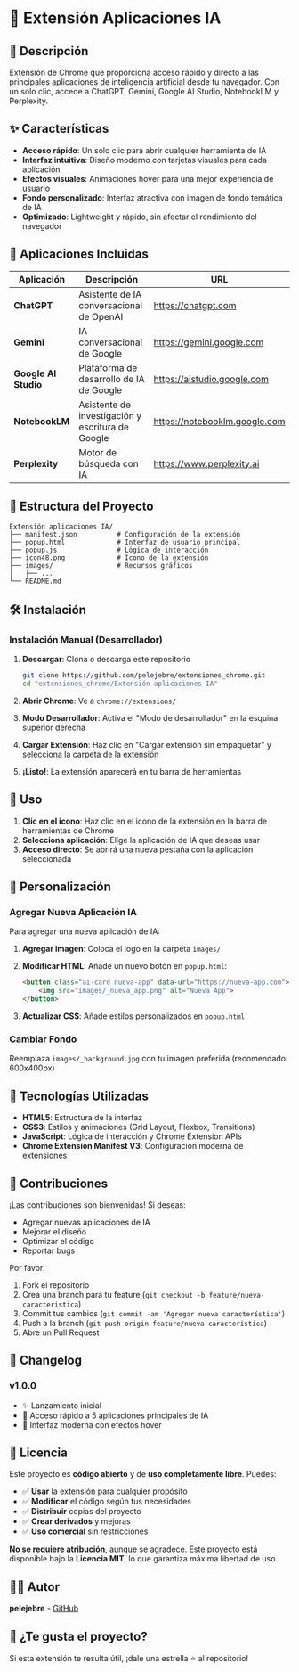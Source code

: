 # 🤖 Extensión Aplicaciones IA

## 📌 Descripción

Extensión de Chrome que proporciona acceso rápido y directo a las principales aplicaciones de inteligencia artificial desde tu navegador. Con un solo clic, accede a ChatGPT, Gemini, Google AI Studio, NotebookLM y Perplexity.

## ✨ Características

- **Acceso rápido**: Un solo clic para abrir cualquier herramienta de IA
- **Interfaz intuitiva**: Diseño moderno con tarjetas visuales para cada aplicación
- **Efectos visuales**: Animaciones hover para una mejor experiencia de usuario
- **Fondo personalizado**: Interfaz atractiva con imagen de fondo temática de IA
- **Optimizado**: Lightweight y rápido, sin afectar el rendimiento del navegador

## 🚀 Aplicaciones Incluidas

| Aplicación | Descripción | URL |
|------------|-------------|-----|
| **ChatGPT** | Asistente de IA conversacional de OpenAI | <https://chatgpt.com> |
| **Gemini** | IA conversacional de Google | <https://gemini.google.com> |
| **Google AI Studio** | Plataforma de desarrollo de IA de Google | <https://aistudio.google.com> |
| **NotebookLM** | Asistente de investigación y escritura de Google | <https://notebooklm.google.com> |
| **Perplexity** | Motor de búsqueda con IA | <https://www.perplexity.ai> |

## 📂 Estructura del Proyecto

```text
Extensión aplicaciones IA/
├── manifest.json          # Configuración de la extensión
├── popup.html             # Interfaz de usuario principal
├── popup.js               # Lógica de interacción
├── icon48.png             # Icono de la extensión
├── images/                # Recursos gráficos
│   ├── ...
└── README.md              
```

## 🛠️ Instalación

### Instalación Manual (Desarrollador)

1. **Descargar**: Clona o descarga este repositorio

   ```bash
   git clone https://github.com/pelejebre/extensiones_chrome.git
   cd "extensiones_chrome/Extensión aplicaciones IA"
   ```

2. **Abrir Chrome**: Ve a `chrome://extensions/`

3. **Modo Desarrollador**: Activa el "Modo de desarrollador" en la esquina superior derecha

4. **Cargar Extensión**: Haz clic en "Cargar extensión sin empaquetar" y selecciona la carpeta de la extensión

5. **¡Listo!**: La extensión aparecerá en tu barra de herramientas

## 🎯 Uso

1. **Clic en el icono**: Haz clic en el icono de la extensión en la barra de herramientas de Chrome
2. **Selecciona aplicación**: Elige la aplicación de IA que deseas usar
3. **Acceso directo**: Se abrirá una nueva pestaña con la aplicación seleccionada

## 🔧 Personalización

### Agregar Nueva Aplicación IA

Para agregar una nueva aplicación de IA:

1. **Agregar imagen**: Coloca el logo en la carpeta `images/`
2. **Modificar HTML**: Añade un nuevo botón en `popup.html`:

   ```html
   <button class="ai-card nueva-app" data-url="https://nueva-app.com">
       <img src="images/_nueva_app.png" alt="Nueva App">
   </button>
   ```

3. **Actualizar CSS**: Añade estilos personalizados en `popup.html`

### Cambiar Fondo

Reemplaza `images/_background.jpg` con tu imagen preferida (recomendado: 600x400px)

## 🎨 Tecnologías Utilizadas

- **HTML5**: Estructura de la interfaz
- **CSS3**: Estilos y animaciones (Grid Layout, Flexbox, Transitions)
- **JavaScript**: Lógica de interacción y Chrome Extension APIs
- **Chrome Extension Manifest V3**: Configuración moderna de extensiones

## 🤝 Contribuciones

¡Las contribuciones son bienvenidas! Si deseas:

- Agregar nuevas aplicaciones de IA
- Mejorar el diseño
- Optimizar el código
- Reportar bugs

Por favor:

1. Fork el repositorio
2. Crea una branch para tu feature (`git checkout -b feature/nueva-caracteristica`)
3. Commit tus cambios (`git commit -am 'Agregar nueva característica'`)
4. Push a la branch (`git push origin feature/nueva-caracteristica`)
5. Abre un Pull Request

## 📝 Changelog

### v1.0.0

- ✨ Lanzamiento inicial
- 🎯 Acceso rápido a 5 aplicaciones principales de IA
- 🎨 Interfaz moderna con efectos hover

## 📄 Licencia

Este proyecto es **código abierto** y de **uso completamente libre**. Puedes:

- ✅ **Usar** la extensión para cualquier propósito
- ✅ **Modificar** el código según tus necesidades
- ✅ **Distribuir** copias del proyecto
- ✅ **Crear derivados** y mejoras
- ✅ **Uso comercial** sin restricciones

**No se requiere atribución**, aunque se agradece. Este proyecto está disponible bajo la **Licencia MIT**, lo que garantiza máxima libertad de uso.

## 👨‍💻 Autor

**pelejebre** - [GitHub](https://github.com/pelejebre)

## 🌟 ¿Te gusta el proyecto?

Si esta extensión te resulta útil, ¡dale una estrella ⭐ al repositorio!